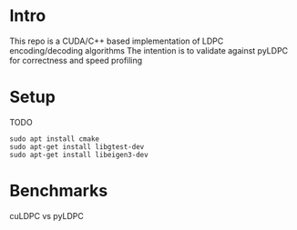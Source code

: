 # Intro
This repo is a CUDA/C++ based implementation of LDPC encoding/decoding algorithms
The intention is to validate against pyLDPC for correctness and speed profiling


# Setup

TODO
```
sudo apt install cmake
sudo apt-get install libgtest-dev
sudo apt-get install libeigen3-dev
```


# Benchmarks

cuLDPC vs pyLDPC